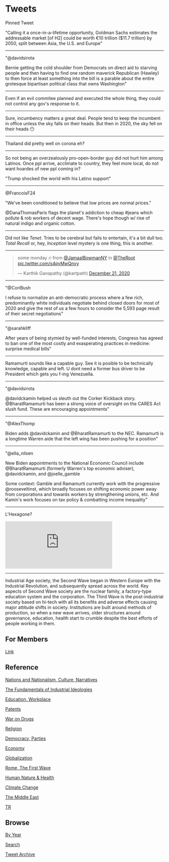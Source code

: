 # Tweets

Pinned Tweet

"Calling it a once-in-a-lifetime opportunity, Goldman Sachs estimates
the addressable market [of H2] could be worth €10 trillion ($11.7
trillion) by 2050, split between Asia, the U.S. and Europe"

---

"@davidsirota

Bernie getting the cold shoulder from Democrats on direct aid to
starving people and then having to find one random maverick Republican
(Hawley) to then force at least something into the bill is a parable
about the entire grotesque bipartisan political class that owns
Washington"

---

Even if an evil commitee planned and executed the whole thing, they
could not control any gov's response to it.

---

Sure, incumbency matters a great deal. People tend to keep the
incumbent in office unless the sky falls on their heads. But then in
2020, the sky fell on their heads 😶

---

Thailand did pretty well on corona eh?

---

So not being an overzealously pro-open-border guy did not hurt him
among Latinos. Once ppl arrive, acclimate to country, they feel more
local, do not want hoardes of new ppl coming in? 

"Trump shocked the world with his Latino support"

---

@FrancoisF24

"We've been conditioned to believe that low prices are normal prices." 

@DanaThomasParis flags the planet's addiction to cheap #jeans which
pollute & rob workers of decent wage. There's hope though w/ rise of
natural indigo and organic cotton.

---

Did not like *Tenet*. Tries to be cerebral but fails to entertain,
it's a bit dull too. *Total Recall* or, hey, *Inception* level mystery
is one thing, this is another.

---

<blockquote class="twitter-tweet"><p lang="en" dir="ltr">some monday 🔥 from <a href="https://twitter.com/JamaalBowmanNY?ref_src=twsrc%5Etfw">@JamaalBowmanNY</a> in <a href="https://twitter.com/TheRoot?ref_src=twsrc%5Etfw">@TheRoot</a> <a href="https://t.co/s4pyMwQnvy">pic.twitter.com/s4pyMwQnvy</a></p>&mdash; Karthik Ganapathy (@kartpath) <a href="https://twitter.com/kartpath/status/1341066008686149635?ref_src=twsrc%5Etfw">December 21, 2020</a></blockquote> <script async src="https://platform.twitter.com/widgets.js" charset="utf-8"></script>

---

"@CoriBush

I refuse to normalize an anti-democratic process where a few rich,
predominantly white individuals negotiate behind closed doors for most
of 2020 and give the rest of us a few hours to consider the 5,593 page
result of their secret negotiations"

---

"@sarahkliff

After years of being stymied by well-funded interests, Congress has
agreed to ban one of the most costly and exasperating practices in
medicine: surprise medical bills"

---

Ramamurti sounds like a capable guy. See it is posible to be
technically knowledge, capable and left. U dont need a former bus
driver to be President which gets you f-ing Venezuella.

---


"@davidsirota 

@davidckamin helped us sleuth out the Corker Kickback story.
@BharatRamamurti has been a strong voice of oversight on the CARES Act
slush fund. These are encouraging appointments"

---

"@AlexThomp

Biden adds @davidckamin and @BharatRamamurti to the NEC. Ramamurti is
a longtime Warren aide that the left wing has been pushing for a
position"

---

"@ella_nilsen

New Biden appointments to the National Economic Council include
@BharatRamamurti (formerly Warren's top economic adviser),
@davidckamin, and @joelle_gamble

Some context: Gamble and Ramamurti currently work with the progressive
@rooseveltinst, which broadly focuses on shifting economic power away
from corporations and towards workers by strengthening unions,
etc. And Kamin's work focuses on tax policy & combatting income
inequality"

---

L'Hexagone? 

<iframe width="340" src="https://www.youtube.com/embed/xykDDyHDTZY?start=71end^404" frameborder="0" allow="accelerometer; autoplay; clipboard-write; encrypted-media; gyroscope; picture-in-picture" allowfullscreen></iframe>

---

Industrial Age society, the Second Wave began in Western Europe with
the Industrial Revolution, and subsequently spread across the
world. Key aspects of Second Wave society are the nuclear family, a
factory-type education system and the corporation. The Third Wave is
the post-industrial society based on hi-tech with all its benefits and
adverse effects causing major attitude shifts in society. Institutions
are built around methods of production, so when a new wave arrives,
older structures around governance, education, health start to crumble
despite the best efforts of people working in them.

## For Members

[Link](https://thirdwave-members.herokuapp.com)

## Reference

[Nations and Nationalism, Culture, Narratives](/2013/02/nations-and-nationalism.md)

[The Fundamentals of Industrial Ideologies](/2011/04/fundamentals-of-industrial-ideologies.md)

[Education, Workplace](2017/09/education-workplace.md)

[Patents](/2018/09/patents.md)

[War on Drugs](/2019/11/war-on-drugs.md)

[Religion](/2015/04/god-religion.md)

[Democracy, Parties](/2016/11/democracy.md)

[Economy](/2018/05/economy.md)

[Globalization](/2018/09/globalization.md)

[Rome, The First Wave](/2017/12/rome.md)

[Human Nature & Health](/2020/07/human-nature.md)

[Climate Change](/2018/12/climate.md)

[The Middle East](/2019/07/middleeast.md)

[TR](../tr)

## Browse

[By Year](years.md)

[Search](search.html)

[Tweet Archive](/tweets/README.md)


